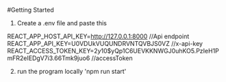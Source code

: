 #Getting Started

1. Create a .env file and paste this

REACT_APP_HOST_API_KEY=http://127.0.0.1:8000 //Api endpoint
REACT_APP_API_KEY=U0VDUkVUQUNDRVNTQVBJS0VZ //x-api-key
REACT_ACCESS_TOKEN_KEY=$2y$10$yQp1C6UEVKKNWGJ0uhKO5.PzIeH1PmFR2eIEDgV7i3.66Tmk9juo6 //accessToken

2. run the program locally 'npm run start'
